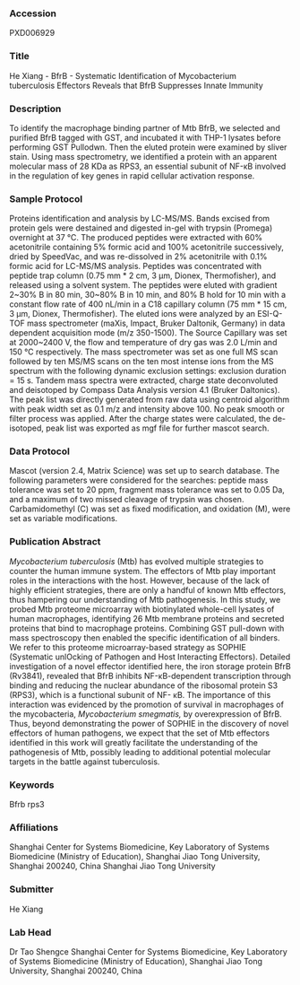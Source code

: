 ### Accession
PXD006929

### Title
He Xiang - BfrB -  Systematic Identification of Mycobacterium tuberculosis Effectors Reveals that BfrB Suppresses Innate Immunity

### Description
To identify the macrophage binding partner of Mtb BfrB, we selected and purified BfrB tagged with GST, and incubated it with THP-1 lysates before performing GST Pullodwn. Then the eluted protein were examined by sliver stain. Using mass spectrometry, we identified a protein with an apparent molecular mass of 28 KDa as RPS3, an essential subunit of NF-κB involved in the regulation of key genes in rapid cellular activation response.

### Sample Protocol
Proteins identification and analysis by LC-MS/MS. Bands excised from protein gels were destained and digested in-gel with trypsin (Promega) overnight at 37 °C. The produced peptides were extracted with 60% acetonitrile containing 5% formic acid and 100% acetonitrile successively, dried by SpeedVac, and was re-dissolved in 2% acetonitrile with 0.1% formic acid for LC-MS/MS analysis. Peptides was concentrated with peptide trap column (0.75 mm * 2 cm, 3 µm, Dionex, Thermofisher), and released using a solvent system. The peptides were eluted with gradient 2~30% B in 80 min, 30~80% B in 10 min, and 80% B hold for 10 min with a constant flow rate of 400 nL/min in a C18 capillary column (75 mm * 15 cm, 3 µm, Dionex, Thermofisher). The eluted ions were analyzed by an ESI-Q-TOF mass spectrometer (maXis, Impact, Bruker Daltonik, Germany) in data dependent acquisition mode (m/z 350-1500). The Source Capillary was set at 2000~2400 V, the flow and temperature of dry gas was 2.0 L/min and 150 °C respectively. The mass spectrometer was set as one full MS scan followed by ten MS/MS scans on the ten most intense ions from the MS spectrum with the following dynamic exclusion settings: exclusion duration = 15 s. Tandem mass spectra were extracted, charge state deconvoluted and deisotoped by Compass Data Analysis version 4.1 (Bruker Daltonics). The peak list was directly generated from raw data using centroid algorithm with peak width set as 0.1 m/z and intensity above 100. No peak smooth or filter process was applied. After the charge states were calculated, the de-isotoped, peak list was exported as mgf file for further mascot search.

### Data Protocol
Mascot (version 2.4, Matrix Science) was set up to search database. The following parameters were considered for the searches: peptide mass tolerance was set to 20 ppm, fragment mass tolerance was set to 0.05 Da, and a maximum of two missed cleavage of trypsin was chosen. Carbamidomethyl (C) was set as fixed modification, and oxidation (M), were set as variable modifications.

### Publication Abstract
<i>Mycobacterium tuberculosis</i> (Mtb) has evolved multiple strategies to counter the human immune system. The effectors of Mtb play important roles in the interactions with the host. However, because of the lack of highly efficient strategies, there are only a handful of known Mtb effectors, thus hampering our understanding of Mtb pathogenesis. In this study, we probed Mtb proteome microarray with biotinylated whole-cell lysates of human macrophages, identifying 26 Mtb membrane proteins and secreted proteins that bind to macrophage proteins. Combining GST pull-down with mass spectroscopy then enabled the specific identification of all binders. We refer to this proteome microarray-based strategy as SOPHIE (Systematic unlOcking of Pathogen and Host Interacting Effectors). Detailed investigation of a novel effector identified here, the iron storage protein BfrB (Rv3841), revealed that BfrB inhibits NF-&#x3ba;B-dependent transcription through binding and reducing the nuclear abundance of the ribosomal protein S3 (RPS3), which is a functional subunit of NF- &#x3ba;B. The importance of this interaction was evidenced by the promotion of survival in macrophages of the mycobacteria, <i>Mycobacterium smegmatis,</i> by overexpression of BfrB. Thus, beyond demonstrating the power of SOPHIE in the discovery of novel effectors of human pathogens, we expect that the set of Mtb effectors identified in this work will greatly facilitate the understanding of the pathogenesis of Mtb, possibly leading to additional potential molecular targets in the battle against tuberculosis.

### Keywords
Bfrb rps3

### Affiliations
Shanghai Center for Systems Biomedicine, Key Laboratory of Systems Biomedicine (Ministry of Education), Shanghai Jiao Tong University, Shanghai 200240, China
Shanghai Jiao Tong University

### Submitter
He Xiang

### Lab Head
Dr Tao Shengce
Shanghai Center for Systems Biomedicine, Key Laboratory of Systems Biomedicine (Ministry of Education), Shanghai Jiao Tong University, Shanghai 200240, China


